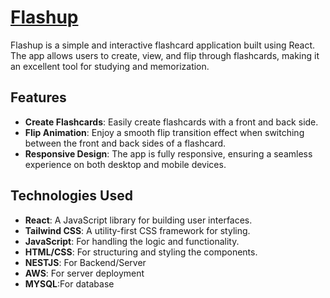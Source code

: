 # [Flashup](https://flash-up.vercel.app/auth/signin)

Flashup is a simple and interactive flashcard application built using React. The app allows users to create, view, and flip through flashcards, making it an excellent tool for studying and memorization.

## Features

- **Create Flashcards**: Easily create flashcards with a front and back side.
- **Flip Animation**: Enjoy a smooth flip transition effect when switching between the front and back sides of a flashcard.
- **Responsive Design**: The app is fully responsive, ensuring a seamless experience on both desktop and mobile devices.

## Technologies Used

- **React**: A JavaScript library for building user interfaces.
- **Tailwind CSS**: A utility-first CSS framework for styling.
- **JavaScript**: For handling the logic and functionality.
- **HTML/CSS**: For structuring and styling the components.
- **NESTJS**: For Backend/Server 
- **AWS**: For server deployment
- **MYSQL**:For database
  